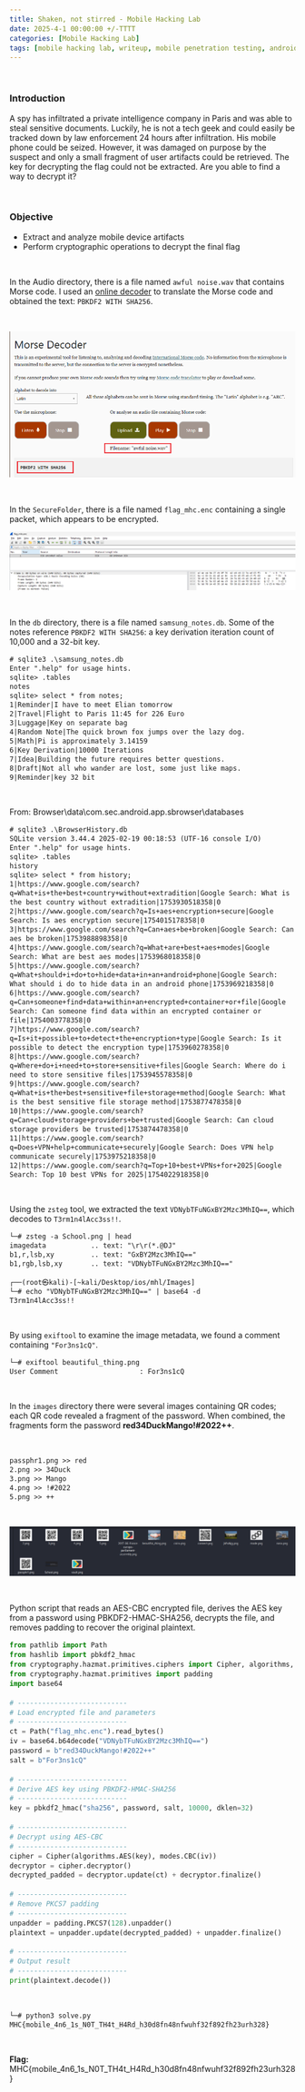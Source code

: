 ```yaml
---
title: Shaken, not stirred - Mobile Hacking Lab
date: 2025-4-1 00:00:00 +/-TTTT
categories: [Mobile Hacking Lab]
tags: [mobile hacking lab, writeup, mobile penetration testing, android]     # TAG names should always be lowercase
---
```




<br />

### Introduction

A spy has infiltrated a private intelligence company in Paris and was able to steal sensitive documents. Luckily, he is not a tech geek and could easily be tracked down by law enforcement 24 hours after infiltration. His mobile phone could be seized. However, it was damaged on purpose by the suspect and only a small fragment of user artifacts could be retrieved. The key for decrypting the flag could not be extracted. Are you able to find a way to decrypt it?

<br />

### Objective

- Extract and analyze mobile device artifacts
- Perform cryptographic operations to decrypt the final flag

<br />

In the Audio directory, there is a file named `awful noise.wav` that contains Morse code. I used an [online decoder](https://morsecode.world/international/decoder/audio-decoder-adaptive.html) to translate the Morse code and obtained the text: `PBKDF2 WITH SHA256`.

<br />

![](/assets/img/mhl/Shaken/1.png)

<br />

In the `SecureFolder`, there is a file named `flag_mhc.enc` containing a single packet, which appears to be encrypted.

![](/assets/img/mhl/Shaken/3.png)



<br />

In the `db` directory, there is a file named `samsung_notes.db`. Some of the notes reference `PBKDF2 WITH SHA256`:  a key derivation iteration count of 10,000 and a 32-bit key.

```
# sqlite3 .\samsung_notes.db
Enter ".help" for usage hints.
sqlite> .tables
notes
sqlite> select * from notes;
1|Reminder|I have to meet Elian tomorrow
2|Travel|Flight to Paris 11:45 for 226 Euro
3|Luggage|Key on separate bag
4|Random Note|The quick brown fox jumps over the lazy dog.
5|Math|Pi is approximately 3.14159
6|Key Derivation|10000 Iterations
7|Idea|Building the future requires better questions.
8|Draft|Not all who wander are lost, some just like maps.
9|Reminder|key 32 bit
```

<br />

From: Browser\data\com.sec.android.app.sbrowser\databases

```
# sqlite3 .\BrowserHistory.db
SQLite version 3.44.4 2025-02-19 00:18:53 (UTF-16 console I/O)
Enter ".help" for usage hints.
sqlite> .tables
history
sqlite> select * from history;
1|https://www.google.com/search?q=What+is+the+best+country+without+extradition|Google Search: What is the best country without extradition|1753930518358|0
2|https://www.google.com/search?q=Is+aes+encryption+secure|Google Search: Is aes encryption secure|1754015178358|0
3|https://www.google.com/search?q=Can+aes+be+broken|Google Search: Can aes be broken|1753988898358|0
4|https://www.google.com/search?q=What+are+best+aes+modes|Google Search: What are best aes modes|1753968018358|0
5|https://www.google.com/search?q=What+should+i+do+to+hide+data+in+an+android+phone|Google Search: What should i do to hide data in an android phone|1753969218358|0
6|https://www.google.com/search?q=Can+someone+find+data+within+an+encrypted+container+or+file|Google Search: Can someone find data within an encrypted container or file|1754003778358|0
7|https://www.google.com/search?q=Is+it+possible+to+detect+the+encryption+type|Google Search: Is it possible to detect the encryption type|1753960278358|0
8|https://www.google.com/search?q=Where+do+i+need+to+store+sensitive+files|Google Search: Where do i need to store sensitive files|1753945578358|0
9|https://www.google.com/search?q=What+is+the+best+sensitive+file+storage+method|Google Search: What is the best sensitive file storage method|1753877478358|0
10|https://www.google.com/search?q=Can+cloud+storage+providers+be+trusted|Google Search: Can cloud storage providers be trusted|1753874478358|0
11|https://www.google.com/search?q=Does+VPN+help+communicate+securely|Google Search: Does VPN help communicate securely|1753975218358|0
12|https://www.google.com/search?q=Top+10+best+VPNs+for+2025|Google Search: Top 10 best VPNs for 2025|1754022918358|0
```

<br />

Using the `zsteg` tool, we extracted the text `VDNybTFuNGxBY2Mzc3MhIQ==`, which decodes to `T3rm1n4lAcc3ss!!`.

```
└─# zsteg -a School.png | head
imagedata           .. text: "\r\r(*.@DJ"
b1,r,lsb,xy         .. text: "GxBY2Mzc3MhIQ=="
b1,rgb,lsb,xy       .. text: "VDNybTFuNGxBY2Mzc3MhIQ=="
                                                                                                                                                                                 
┌──(root㉿kali)-[~kali/Desktop/ios/mhl/Images]
└─# echo "VDNybTFuNGxBY2Mzc3MhIQ==" | base64 -d 
T3rm1n4lAcc3ss!!                                                                                                                 
```

<br />

By using `exiftool` to examine the image metadata, we found a comment containing `"For3ns1cQ"`.

```
└─# exiftool beautiful_thing.png
User Comment                    : For3ns1cQ
```

<br />

In the `images` directory there were several images containing QR codes; each QR code revealed a fragment of the password. When combined, the fragments form the password **red34DuckMango!#2022++**.

<br />

```
passphr1.png >> red
2.png >> 34Duck
3.png >> Mango
4.png >> !#2022
5.png >> ++
```

<br />

![](/assets/img/mhl/Shaken/2.png)

<br />

Python script that reads an AES-CBC encrypted file, derives the AES key from a password using PBKDF2-HMAC-SHA256, decrypts the file, and removes padding to recover the original plaintext.

```python
from pathlib import Path
from hashlib import pbkdf2_hmac
from cryptography.hazmat.primitives.ciphers import Cipher, algorithms, modes
from cryptography.hazmat.primitives import padding
import base64

# ---------------------------
# Load encrypted file and parameters
# ---------------------------
ct = Path("flag_mhc.enc").read_bytes()
iv = base64.b64decode("VDNybTFuNGxBY2Mzc3MhIQ==")
password = b"red34DuckMango!#2022++"
salt = b"For3ns1cQ"

# ---------------------------
# Derive AES key using PBKDF2-HMAC-SHA256
# ---------------------------
key = pbkdf2_hmac("sha256", password, salt, 10000, dklen=32)

# ---------------------------
# Decrypt using AES-CBC
# ---------------------------
cipher = Cipher(algorithms.AES(key), modes.CBC(iv))
decryptor = cipher.decryptor()
decrypted_padded = decryptor.update(ct) + decryptor.finalize()

# ---------------------------
# Remove PKCS7 padding
# ---------------------------
unpadder = padding.PKCS7(128).unpadder()
plaintext = unpadder.update(decrypted_padded) + unpadder.finalize()

# ---------------------------
# Output result
# ---------------------------
print(plaintext.decode())
```

<br />

```
└─# python3 solve.py
MHC{mobile_4n6_1s_N0T_TH4t_H4Rd_h30d8fn48nfwuhf32f892fh23urh328}
```

<br />

**Flag:** MHC{mobile_4n6_1s_N0T_TH4t_H4Rd_h30d8fn48nfwuhf32f892fh23urh328}